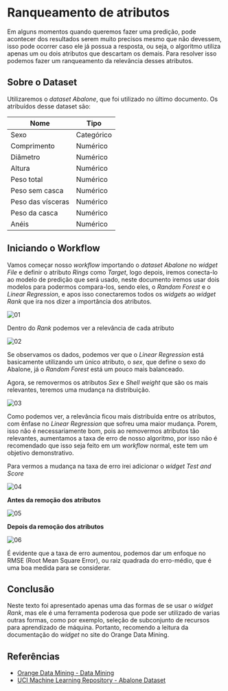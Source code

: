 ﻿# Ranqueamento de atributos

Em alguns momentos quando queremos fazer uma predição, pode acontecer dos resultados serem muito precisos mesmo que não devessem, isso pode ocorrer caso ele já possua a resposta, ou seja, o algoritmo utiliza apenas um ou dois atributos que descartam os demais. Para resolver isso podemos fazer um ranqueamento da relevância desses atributos.

## Sobre o Dataset

Utilizaremos o *dataset Abalone*, que foi utilizado no último documento. Os atribuídos desse dataset são:

Nome| Tipo
--------- | ------
Sexo | Categórico
Comprimento | Numérico
Diâmetro | Numérico
Altura | Numérico
Peso total| Numérico
Peso sem casca | Numérico
Peso das vísceras| Numérico
Peso da casca| Numérico
Anéis| Numérico


## Iniciando o Workflow

Vamos começar nosso *workflow* importando o *dataset Abalone* no *widget File* e definir o atributo *Rings* como *Target*, logo depois, iremos conecta-lo ao modelo de predição que será usado, neste documento iremos usar dois modelos para podermos compara-los, sendo eles, o *Random Forest* e o *Linear Regression*, e apos isso conectaremos todos os *widgets* ao *widget Rank* que ira nos dizer a importância dos atributos.

![01](https://i.imgur.com/CgtoHYX.png)

Dentro do *Rank* podemos ver a relevância de cada atributo

![02](https://i.imgur.com/oV4NYJp.png)


Se observamos os dados, podemos ver que o *Linear Regression* está basicamente utilizando um único atributo, o *sex*, que define o sexo do Abalone, já o *Random Forest* está um pouco mais balanceado.

Agora, se removermos os atributos *Sex* e *Shell weight* que são os mais relevantes, teremos uma mudança na distribuição.

![03](https://i.imgur.com/8t4lNBa.png)


Como podemos ver, a relevância ficou mais distribuída entre os atributos, com ênfase no *Linear Regression* que sofreu uma maior mudança. Porem, isso não é necessariamente bom, pois ao removermos atributos tão relevantes, aumentamos a taxa de erro de nosso algoritmo, por isso não é recomendado que isso seja feito em um *workflow* normal, este tem um objetivo demonstrativo.

Para vermos a mudança na taxa de erro irei adicionar o *widget Test and Score*

![04](https://i.imgur.com/wX7uYyC.png)

**Antes da remoção dos atributos**

![05](https://i.imgur.com/otVjR44.png)

**Depois da remoção dos atributos**

![06](https://i.imgur.com/MK8OXN9.png)

É evidente que a taxa de erro aumentou, podemos dar um enfoque no RMSE (Root Mean Square Error), ou raiz quadrada do erro-médio, que é uma boa medida para se considerar.

## Conclusão

Neste texto foi apresentado apenas uma das formas de se usar o *widget Rank*, mas ele é uma ferramenta poderosa que pode ser utilizado de varias outras formas, como por exemplo, seleção de subconjunto de recursos para aprendizado de máquina. Portanto, recomendo a leitura da documentação do *widget*  no site do Orange Data Mining.

## Referências

- <a href="https://orangedatamining.com">Orange Data Mining - Data Mining</a>
- <a href="https://archive.ics.uci.edu/ml/datasets/abalone">UCI Machine Learning Repository - Abalone Dataset</a>


